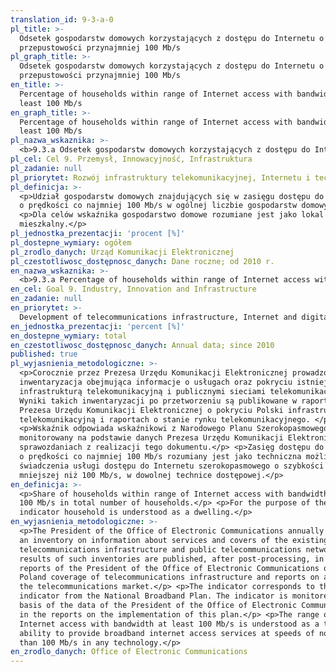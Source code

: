 ```yaml
---
translation_id: 9-3-a-0
pl_title: >-
  Odsetek gospodarstw domowych korzystających z dostępu do Internetu o
  przepustowości przynajmniej 100 Mb/s
pl_graph_title: >-
  Odsetek gospodarstw domowych korzystających z dostępu do Internetu o
  przepustowości przynajmniej 100 Mb/s
en_title: >-
  Percentage of households within range of Internet access with bandwidth at
  least 100 Mb/s
en_graph_title: >-
  Percentage of households within range of Internet access with bandwidth at
  least 100 Mb/s
pl_nazwa_wskaznika: >-
  <b>9.3.a Odsetek gospodarstw domowych korzystających z dostępu do Internetu o przepustowości przynajmniej 100 Mb/s</b>
pl_cel: Cel 9. Przemysł, Innowacyjność, Infrastruktura
pl_zadanie: null
pl_priorytet: Rozwój infrastruktury telekomunikacyjnej, Internetu i technologii cyfrowych
pl_definicja: >-
  <p>Udział gospodarstw domowych znajdujących się w zasięgu dostępu do Internetu
  o prędkości co najmniej 100 Mb/s w ogólnej liczbie gospodarstw domowych.</p>
  <p>Dla celów wskaźnika gospodarstwo domowe rozumiane jest jako lokal
  mieszkalny.</p>
pl_jednostka_prezentacji: 'procent [%]'
pl_dostepne_wymiary: ogółem
pl_zrodlo_danych: Urząd Komunikacji Elektronicznej
pl_czestotliwosc_dostępnosc_danych: Dane roczne; od 2010 r.
en_nazwa_wskaznika: >-
  <b>9.3.a Percentage of households within range of Internet access with bandwidth at least 100 Mb/s</b>
en_cel: Goal 9. Industry, Innovation and Infrastructure
en_zadanie: null
en_priorytet: >-
  Development of telecommunications infrastructure, Internet and digital technologies
en_jednostka_prezentacji: 'percent [%]'
en_dostepne_wymiary: total
en_czestotliwosc_dostępnosc_danych: Annual data; since 2010
published: true
pl_wyjasnienia_metodologiczne: >-
  <p>Corocznie przez Prezesa Urzędu Komunikacji Elektronicznej prowadzona jest
  inwentaryzacja obejmująca informacje o usługach oraz pokryciu istniejącą
  infrastrukturą telekomunikacyjną i publicznymi sieciami telekomunikacyjnymi.
  Wyniki takich inwentaryzacji po przetworzeniu są publikowane w raportach
  Prezesa Urzędu Komunikacji Elektronicznej o pokryciu Polski infrastrukturą
  telekomunikacyjną i raportach o stanie rynku telekomunikacyjnego. </p>
  <p>Wskaźnik odpowiada wskaźnikowi z Narodowego Planu Szerokopasmowego i jest
  monitorowany na podstawie danych Prezesa Urzędu Komunikacji Elektronicznej w
  sprawozdaniach z realizacji tego dokumentu.</p> <p>Zasięg dostępu do Internetu
  o prędkości co najmniej 100 Mb/s rozumiany jest jako techniczna możliwość
  świadczenia usługi dostępu do Internetu szerokopasmowego o szybkości nie
  mniejszej niż 100 Mb/s, w dowolnej technice dostępowej.</p>
en_definicja: >-
  <p>Share of households within range of Internet access with bandwidth at least
  100 Mb/s in total number of households.</p> <p>For the purpose of the
  indicator household is understood as a dwelling.</p>
en_wyjasnienia_metodologiczne: >-
  <p>The President of the Office of Electronic Communications annually conducts
  an inventory on information about services and covers of the existing
  telecommunications infrastructure and public telecommunications networks. The
  results of such inventories are published, after post-processing, in the
  reports of the President of the Office of Electronic Communications on the
  Poland coverage of telecommunications infrastructure and reports on a state of
  the telecommunications market.</p> <p>The indicator corresponds to the
  indicator from the National Broadband Plan. The indicator is monitored on the
  basis of the data of the President of the Office of Electronic Communications
  in the reports on the implementation of this plan.</p> <p>The range of
  Internet access with bandwidth at least 100 Mb/s is understood as a technical
  ability to provide broadband internet access services at speeds of not less
  than 100 Mb/s in any technology.</p>
en_zrodlo_danych: Office of Electronic Communications
---
```

